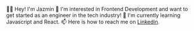 👋🏼 Hey! I'm Jazmin
👀 I'm interested in Frontend Development and want to get started as an engineer in the tech industry!
🌵 I'm currently learning Javascript and React.
📫 Here is how to reach me on [Linkedin](https://www.linkedin.com/in/jazmin-mercedes-37073716a/).
